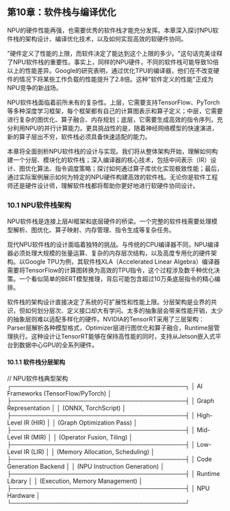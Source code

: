 ## 第10章：软件栈与编译优化

NPU的硬件性能再强，也需要优秀的软件栈才能充分发挥。本章深入探讨NPU软件栈的架构设计、编译优化技术，以及如何实现高效的软硬件协同。

"硬件定义了性能的上限，而软件决定了能达到这个上限的多少。"这句话完美诠释了NPU软件栈的重要性。事实上，同样的NPU硬件，不同的软件栈可能导致10倍以上的性能差异。Google的研究表明，通过优化TPU的编译器，他们在不改变硬件的情况下将某些工作负载的性能提升了2.8倍。这种"软件定义的性能"正成为NPU竞争的新战场。

NPU软件栈面临着前所未有的复杂性。上层，它需要支持TensorFlow、PyTorch等多种深度学习框架，每个框架都有自己的计算图表示和算子定义；中层，它需要进行复杂的图优化、算子融合、内存规划；底层，它需要生成高效的指令序列，充分利用NPU的并行计算能力。更具挑战性的是，随着神经网络模型的快速演进，新的算子层出不穷，软件栈必须具备快速适配的能力。

本章将全面剖析NPU软件栈的设计与实现。我们将从整体架构开始，理解如何构建一个分层、模块化的软件栈；深入编译器的核心技术，包括中间表示（IR）设计、图优化算法、指令调度策略；探讨如何通过算子库优化实现极致性能；最后，通过实际案例展示如何为特定的NPU硬件构建高效的软件栈。无论你是软件工程师还是硬件设计师，理解软件栈都将帮助你更好地进行软硬件协同设计。

### 10.1 NPU软件栈架构

NPU软件栈是连接上层AI框架和底层硬件的桥梁。一个完整的软件栈需要处理模型解析、图优化、算子映射、内存管理、指令生成等复杂任务。

现代NPU软件栈的设计面临着独特的挑战。与传统的CPU编译器不同，NPU编译器必须处理大规模的张量运算、复杂的内存层次结构，以及高度专用化的硬件架构。以Google TPU为例，其软件栈XLA（Accelerated Linear Algebra）编译器需要将TensorFlow的计算图转换为高效的TPU指令，这个过程涉及数千种优化决策。一个看似简单的BERT模型推理，背后可能包含超过10万条底层指令的精心编排。

软件栈的架构设计直接决定了系统的可扩展性和性能上限。分层架构是业界的共识，但如何划分层次、定义接口却大有学问。太多的抽象层会带来性能开销，太少的抽象层则难以适配多样化的硬件。NVIDIA的TensorRT采用了三层架构：Parser层解析各种模型格式，Optimizer层进行图优化和算子融合，Runtime层管理执行。这种设计让TensorRT能够在保持高性能的同时，支持从Jetson嵌入式平台到数据中心GPU的全系列硬件。

#### 10.1.1 软件栈分层架构

// NPU软件栈典型架构
┌─────────────────────────────────────────┐
│      AI Frameworks (TensorFlow/PyTorch) │
├─────────────────────────────────────────┤
│         Graph Representation            │
│         (ONNX, TorchScript)            │
├─────────────────────────────────────────┤
│         High-Level IR (HIR)            │
│     (Graph Optimization Pass)          │
├─────────────────────────────────────────┤
│         Mid-Level IR (MIR)             │
│    (Operator Fusion, Tiling)          │
├─────────────────────────────────────────┤
│         Low-Level IR (LIR)             │
│   (Memory Allocation, Scheduling)      │
├─────────────────────────────────────────┤
│      Code Generation Backend           │
│    (NPU Instruction Generation)        │
├─────────────────────────────────────────┤
│         Runtime Library                │
│    (Execution, Memory Management)      │
├─────────────────────────────────────────┤
│         NPU Hardware                   │
└─────────────────────────────────────────┘
